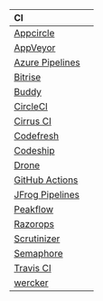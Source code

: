 |CI||
|:--|:--|
|[Appcircle][]||
|[AppVeyor][]||
|[Azure Pipelines][]|
|[Bitrise][]||
|[Buddy][]||
|[CircleCI][]||
|[Cirrus CI][]||
|[Codefresh][]||
|[Codeship][]||
|[Drone][]||
|[GitHub Actions][]||
|[JFrog Pipelines][]||
|[Peakflow][]||
|[Razorops][]||
|[Scrutinizer][]||
|[Semaphore][]||
|[Travis CI][]||
|[wercker][]||

[Appcircle]:https://appcircle.io/
[AppVeyor]:https://www.appveyor.com
[Azure Pipelines]:https://azure.microsoft.com/ja-jp/services/devops/pipelines/
[Bitrise]:https://www.bitrise.io
[Buddy]:https://buddy.works
[CircleCI]:https://circleci.com
[Cirrus CI]:https://cirrus-ci.org/
[Codefresh]:https://codefresh.io/
[Codeship]:https://codeship.com/
[Codeship Basic]:https://codeship.com/
[Codeship Pro]:https://codeship.com/
[Drone]:https://cloud.drone.io/
[GitHub Actions]:https://help.github.com/en/articles/about-github-actions
[JFrog Pipelines]:https://www.jfrog.com/confluence/display/JFROG/JFrog+Pipelines
[Peakflow]:https://www.peakflow.io/
[Razorops]:https://razorops.com/
[Scrutinizer]:https://scrutinizer-ci.com
[Semaphore]:https://semaphoreci.com/
[Travis CI]:https://travis-ci.com/
[wercker]:http://www.wercker.com/
